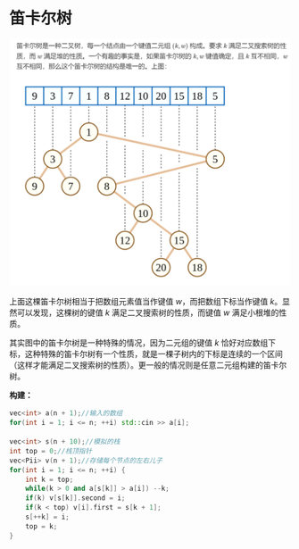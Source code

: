 # 笛卡尔树

![alt text](image.png)

上面这棵笛卡尔树相当于把数组元素值当作键值 $w$，而把数组下标当作键值 $k$。显然可以发现，这棵树的键值 $k$ 满足二叉搜索树的性质，而键值 $w$ 满足小根堆的性质。

其实图中的笛卡尔树是一种特殊的情况，因为二元组的键值 $k$ 恰好对应数组下标，这种特殊的笛卡尔树有一个性质，就是一棵子树内的下标是连续的一个区间（这样才能满足二叉搜索树的性质）。更一般的情况则是任意二元组构建的笛卡尔树。

**构建：**

```c++
vec<int> a(n + 1);//输入的数组
for(int i = 1; i <= n; ++i) std::cin >> a[i];

vec<int> s(n + 10);//模拟的栈
int top = 0;//栈顶指针
vec<Pii> v(n + 1);//存储每个节点的左右儿子
for(int i = 1; i <= n; ++i) {
    int k = top;
    while(k > 0 and a[s[k]] > a[i]) --k;
    if(k) v[s[k]].second = i;
    if(k < top) v[i].first = s[k + 1];
    s[++k] = i;
    top = k;
}
```